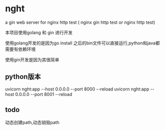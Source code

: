 # nght
a gin web server for nginx http test ( nginx gin http test  or nginx http test)


本项目使用golang 和 gin 进行开发

使用golang开发的是因为go install 之后的bin文件可以直接运行,python和java都需要有依赖环境

使用gin开发是因为其很简单


## python版本

uvicorn nght:app --host 0.0.0.0 --port 8000 --reload
uvicorn nght:app --host 0.0.0.0 --port 8001 --reload


## todo

动态创建path,动态销毁path 